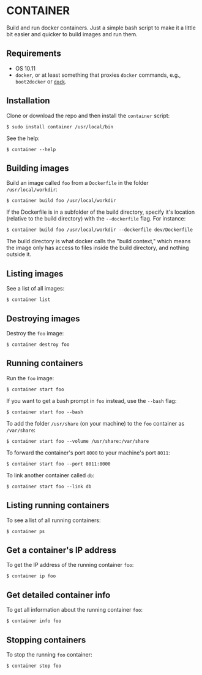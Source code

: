 CONTAINER
=========

Build and run docker containers. Just a simple bash script to make it 
a little bit easier and quicker to build images and run them.


Requirements
------------

* OS 10.11
* `docker`, or at least something that proxies `docker` commands, 
  e.g., `boot2docker` or [`dock`](https://github.com/jtpaasch/dock).


Installation
------------

Clone or download the repo and then install the `container` script:

    $ sudo install container /usr/local/bin

See the help:

    $ container --help


Building images
---------------

Build an image called `foo` from a `Dockerfile` in the folder 
`/usr/local/workdir`:

    $ container build foo /usr/local/workdir

If the Dockerfile is in a subfolder of the build directory, specify it's 
location (relative to the build directory) with the `--dockerfile` flag. 
For instance:

    $ container build foo /usr/local/workdir --dockerfile dev/Dockerfile

The build directory is what docker calls the "build context," which means 
the image only has access to files inside the build directory, and nothing 
outside it.


Listing images
--------------

See a list of all images:

    $ container list


Destroying images
-----------------

Destroy the `foo` image:

    $ container destroy foo


Running containers
------------------

Run the `foo` image:

    $ container start foo

If you want to get a bash prompt in `foo` instead, use the `--bash` flag:

    $ container start foo --bash

To add the folder `/usr/share` (on your machine) to the `foo` container as `/var/share`: 

    $ container start foo --volume /usr/share:/var/share

To forward the container's port `8000` to your machine's port `8011`:

    $ container start foo --port 8011:8000

To link another container called `db`: 

    $ container start foo --link db


Listing running containers
--------------------------

To see a list of all running containers:

    $ container ps


Get a container's IP address
----------------------------

To get the IP address of the running container `foo`:

    $ container ip foo


Get detailed container info
---------------------------

To get all information about the running container `foo`:

    $ container info foo


Stopping containers
-------------------

To stop the running `foo` container:

    $ container stop foo

